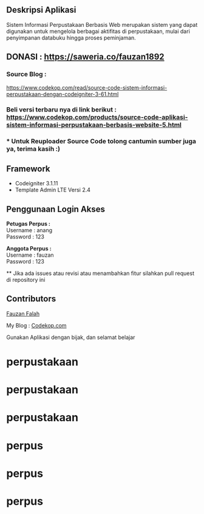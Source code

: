 ## Deskripsi Aplikasi
Sistem Informasi Perpustakaan Berbasis Web merupakan sistem yang dapat digunakan untuk mengelola berbagai aktifitas di perpustakaan, mulai dari penyimpanan databuku hingga proses peminjaman.
## DONASI : <a href="https://saweria.co/fauzan1892">https://saweria.co/fauzan1892</a>
### Source Blog :  <a href="https://www.codekop.com/read/source-code-sistem-informasi-perpustakaan-dengan-codeigniter-3-61.html" target="_blank">
https://www.codekop.com/read/source-code-sistem-informasi-perpustakaan-dengan-codeigniter-3-61.html</a>

### Beli versi terbaru nya di link berikut :  <a href="https://www.codekop.com/products/source-code-aplikasi-sistem-informasi-perpustakaan-berbasis-website-5.html" target="_blank">https://www.codekop.com/products/source-code-aplikasi-sistem-informasi-perpustakaan-berbasis-website-5.html</a>

### * Untuk Reuploader Source Code tolong cantumin sumber juga ya, terima kasih :)

##  Framework
* Codeigniter 3.1.11
* Template Admin LTE  Versi 2.4

## Penggunaan Login Akses

<b>Petugas Perpus : </b>
<br/>
Username : anang
<br/>
Password : 123

<b>Anggota Perpus :</b>
<br/>
Username : fauzan
<br/>
Password : 123

** Jika ada issues atau revisi atau menambahkan fitur silahkan pull request di repository ini

## Contributors
<a href="https://fauzan.codekop.com/"> Fauzan Falah</a>

My Blog : <a href="https://www.codekop.com/"> Codekop.com</a>

Gunakan Aplikasi dengan bijak, dan selamat belajar
# perpustakaan
# perpustakaan
# perpustakaan
# perpus
# perpus
# perpus

